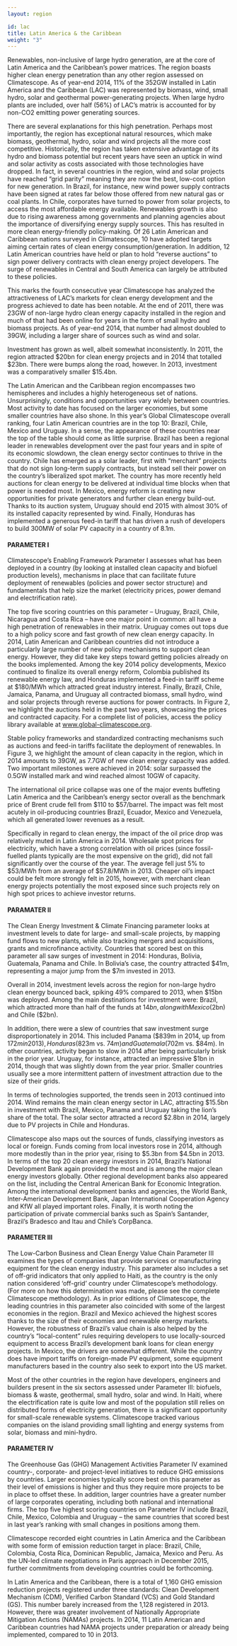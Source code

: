 ```yaml
---
layout: region

id: lac
title: Latin America & the Caribbean
weight: "3"
---
```

Renewables, non-inclusive of large hydro generation, are at the core of Latin America and the Caribbean’s power matrices. The region boasts higher clean energy penetration than any other region assessed on Climatescope. As of year-end 2014, 11% of the 352GW installed in Latin America and the Caribbean (LAC) was represented by biomass, wind, small hydro, solar and geothermal power-generating projects. When large hydro plants are included, over half (56%) of LAC’s matrix is accounted for by non-CO2 emitting power generating sources.

There are several explanations for this high penetration.  Perhaps most importantly, the region has exceptional natural resources, which make biomass, geothermal, hydro, solar and wind projects all the more cost competitive. Historically, the region has taken extensive advantage of its hydro and biomass potential but recent years have seen an uptick in wind and solar activity as costs associated with those technologies have dropped. In fact, in several countries in the region, wind and solar projects have reached “grid parity” meaning they are now the best, low-cost option for new generation. In Brazil, for instance, new wind power supply contracts have been signed at rates far below those offered from new natural gas or coal plants.  In Chile, corporates have turned to power from solar projects, to access the most affordable energy available.
Renewables growth is also due to rising awareness among governments and planning agencies about the importance of diversifying energy supply sources. This has resulted in more clean energy-friendly policy-making. Of 26 Latin American and Caribbean nations surveyed in Climatescope, 10 have adopted targets aiming certain rates of clean energy consumption/generation. In addition, 12 Latin American countries have held or plan to hold “reverse auctions” to sign power delivery contracts with clean energy project developers. The surge of renewables in Central and South America can largely be attributed to these policies. 

This marks the fourth consecutive year Climatescope has analyzed the attractiveness of LAC’s markets for clean energy development and the progress achieved to date has been notable. At the end of 2011, there was 23GW of non-large hydro clean energy capacity installed in the region and much of that had been online for years in the form of small hydro and biomass projects. As of year-end 2014, that number had almost doubled to 39GW, including a larger share of sources such as wind and solar.

Investment has grown as well, albeit somewhat inconsistently. In 2011, the region attracted $20bn for clean energy projects and in 2014 that totalled $23bn. There were bumps along the road, however.  In 2013, investment was a comparatively smaller $15.4bn. 

The Latin American and the Caribbean region encompasses two hemispheres and includes a highly heterogeneous set of nations. Unsurprisingly, conditions and opportunities vary widely between countries. Most activity to date has focused on the larger economies, but some smaller countries have also shone. In this year’s Global Climatescope overall ranking, four Latin American countries are in the top 10: Brazil, Chile, Mexico and Uruguay. 
In a sense, the appearance of these countries near the top of the table should come as little surprise. Brazil has been a regional leader in renewables development over the past four years and in spite of its economic slowdown, the clean energy sector continues to thrive in the country. Chile has emerged as a solar leader, first with “merchant” projects that do not sign long-term supply contracts, but instead sell their power on the country’s liberalized spot market. The country has more recently held auctions for clean energy to be delivered at individual time blocks when that power is needed most. 
In Mexico, energy reform is creating new opportunities for private generators and further clean energy build-out. Thanks to its auction system, Uruguay should end 2015 with almost 30% of its installed capacity represented by wind. Finally, Honduras has implemented a generous feed-in tariff that has driven a rush of developers to build 300MW of solar PV capacity in a country of 8.1m. 
	
#### PARAMETER I

Climatescope’s Enabling Framework Parameter I assesses what has been deployed in a country (by looking at installed clean capacity and biofuel production levels), mechanisms in place that can facilitate future deployment of renewables (policies and power sector structure) and fundamentals that help size the market (electricity prices, power demand and electrification rate). 

The top five scoring countries on this parameter – Uruguay, Brazil, Chile, Nicaragua and Costa Rica – have one major point in common: all have a high penetration of renewables in their matrix. Uruguay comes out tops due to a high policy score and fast growth of new clean energy capacity. 
In 2014, Latin American and Caribbean countries did not introduce a particularly large number of new policy mechanisms to support clean energy.  However, they did take key steps toward getting policies already on the books implemented. Among the key 2014 policy developments, Mexico continued to finalize its overall energy reform, Colombia published its renewable energy law, and Honduras implemented a feed-in tariff scheme at $180/MWh which attracted great industry interest. Finally, Brazil, Chile, Jamaica, Panama, and Uruguay all contracted biomass, small hydro, wind and solar projects through reverse auctions for power contracts. In Figure 2, we highlight the auctions held in the past two years, showcasing the prices and contracted capacity.  For a complete list of policies, access the policy library available at www.global-climatescope.org. 

Stable policy frameworks and standardized contracting mechanisms such as auctions and feed-in tariffs facilitate the deployment of renewables. In Figure 3, we highlight the amount of clean capacity in the region, which in 2014 amounts to 39GW, as 7.7GW of new clean energy capacity was added. Two important milestones were achieved in 2014: solar surpassed the 0.5GW installed mark and wind reached almost 10GW of capacity. 

The international oil price collapse was one of the major events buffeting Latin America and the Caribbean’s energy sector overall as the benchmark price of Brent crude fell from $110 to $57/barrel. The impact was felt most acutely in oil-producing countries Brazil, Ecuador, Mexico and Venezuela, which all generated lower revenues as a result. 

Specifically in regard to clean energy, the impact of the oil price drop was relatively muted in Latin America in 2014. Wholesale spot prices for electricity, which have a strong correlation with oil prices (since fossil-fuelled plants typically are the most expensive on the grid), did not fall significantly over the course of the year. The average fell just 5% to $53/MWh from an average of $57.8/MWh in 2013. Cheaper oil’s impact could be felt more strongly felt in 2015, however, with merchant clean energy projects potentially the most exposed since such projects rely on high spot prices to achieve investor returns. 

#### PARAMATER II
	
The Clean Energy Investment & Climate Financing parameter looks at investment levels to date for large- and small-scale projects, by mapping fund flows to new plants, while also tracking mergers and acquisitions, grants and microfinance activity. 
Countries that scored best on this parameter all saw surges of investment in 2014: Honduras, Bolivia, Guatemala, Panama and Chile. In Bolivia’s case, the country attracted $41m, representing a major jump from the $7m invested in 2013.

Overall in 2014, investment levels across the region for non-large hydro clean energy bounced back, spiking 49% compared to 2013, when $15bn was deployed. Among the main destinations for investment were: Brazil, which attracted more than half of the funds at $14bn, along with Mexico ($2bn) and Chile ($2bn). 

In addition, there were a slew of countries that saw investment surge disproportionately in 2014. This included Panama ($839m in 2014, up from $172m in 2013), Honduras ($823m vs. $74m) and Guatemala ($702m vs. $84m). In other countries, activity began to slow in 2014 after being particularly brisk in the prior year. Uruguay, for instance, attracted an impressive $1bn in 2014, though that was slightly down from the year prior. Smaller countries usually see a more intermittent pattern of investment attraction due to the size of their grids. 

In terms of technologies supported, the trends seen in 2013 continued into 2014. Wind remains the main clean energy sector in LAC, attracting $15.5bn in investment with Brazil, Mexico, Panama and Uruguay taking the lion’s share of the total. The solar sector attracted a record $2.8bn in 2014, largely due to PV projects in Chile and Honduras. 

Climatescope also maps out the sources of funds, classifying investors as local or foreign. Funds coming from local investors rose in 2014, although more modestly than in the prior year, rising to $5.3bn from $4.5bn in 2013. In terms of the top 20 clean energy investors in 2014, Brazil’s National Development Bank again provided the most and is among the major clean energy investors globally. Other regional development banks also appeared on the list, including the Central American Bank for Economic Integration. Among the international development banks and agencies, the World Bank, Inter-American Development Bank, Japan International Cooperation Agency and KfW all played important roles. Finally, it is worth noting the participation of private commercial banks such as Spain’s Santander, Brazil’s Bradesco and Itau and Chile’s CorpBanca. 

#### PARAMETER III
	
The Low-Carbon Business and Clean Energy Value Chain Parameter III examines the types of companies that provide services or manufacturing equipment for the clean energy industry. This parameter also includes a set of off-grid indicators that only applied to Haiti, as the country is the only nation considered ‘off-grid’ country under Climatescope’s methodology. (For more on how this determination was made, please see the complete Climatescope methodology). 
As in prior editions of Climatescope, the leading countries in this parameter also coincided with some of the largest economies in the region. Brazil and Mexico achieved the highest scores thanks to the size of their economies and renewable energy markets. However, the robustness of Brazil’s value chain is also helped by the country’s “local-content” rules requiring developers to use locally-sourced equipment to access Brazil’s development bank loans for clean energy projects. 
In Mexico, the drivers are somewhat different. While the country does have import tariffs on foreign-made PV equipment, some equipment manufacturers based in the country also seek to export into the US market. 

Most of the other countries in the region have developers, engineers and builders present in the six sectors assessed under Parameter III: biofuels, biomass & waste, geothermal, small hydro, solar and wind. In Haiti, where the electrification rate is quite low and most of the population still relies on distributed forms of electricity generation, there is a significant opportunity for small-scale renewable systems. Climatescope tracked various companies on the island providing small lighting and energy systems from solar, biomass and mini-hydro.  

#### PARAMETER IV

The Greenhouse Gas (GHG) Management Activities Parameter IV examined country-, corporate- and project-level initiatives to reduce GHG emissions by countries. Larger economies typically score best on this parameter as their level of emissions is higher and thus they require more projects to be in place to offset these. In addition, larger countries have a greater number of large corporates operating, including both national and international firms. The top five highest scoring countries on Parameter IV include Brazil, Chile, Mexico, Colombia and Uruguay – the same countries that scored best in last year’s ranking with small changes in positions among them. 

Climatescope recorded eight countries in Latin America and the Caribbean with some form of emission reduction target in place: Brazil, Chile, Colombia, Costa Rica, Dominican Republic, Jamaica, Mexico and Peru. As the UN-led climate negotiations in Paris approach in December 2015, further commitments from developing countries could be forthcoming. 

In Latin America and the Caribbean, there is a total of 1,160 GHG emission reduction projects registered under three standards: Clean Development Mechanism (CDM), Verified Carbon Standard (VCS) and Gold Standard (GS). This number barely increased from the 1,128 registered in 2013. However, there was greater involvement of Nationally Appropriate Mitigation Actions (NAMAs) projects. In 2014, 11 Latin American and Caribbean countries had NAMA projects under preparation or already being implemented, compared to 10 in 2013.

